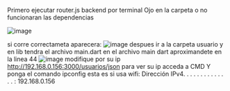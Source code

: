 Primero ejecutar router.js backend por terminal
Ojo en la carpeta o no funcionaran las dependencias

![image](https://github.com/RosalesLuis123/SISTEMAS-FLUTER-USUARIOS-SQLITE/assets/103294514/1e227713-090c-4bd1-9d0d-a70576527aff)

si corre correctameta aparecera:
![image](https://github.com/RosalesLuis123/SISTEMAS-FLUTER-USUARIOS-SQLITE/assets/103294514/a6cc18d6-b9a0-44b9-b062-d20847d7a7e6)
despues ir a la carpeta usuario y en lib tendra el archivo main.dart
en el archivo main dart aproximandete en la linea 44
![image](https://github.com/RosalesLuis123/SISTEMAS-FLUTER-USUARIOS-SQLITE/assets/103294514/6c80bbc6-59b1-411e-8fb0-3c4dcf5d00fd)
modifique por su ip http://192.168.0.156:3000/usuarios/json
para ver su ip acceda a CMD Y ponga el comando
ipconfig
esta es si usa wifi:
Dirección IPv4. . . . . . . . . . . . . . : 192.168.0.156 

